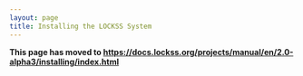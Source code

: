 ```yaml
---
layout: page
title: Installing the LOCKSS System
---
```


**This page has moved to <https://docs.lockss.org/projects/manual/en/2.0-alpha3/installing/index.html>**
